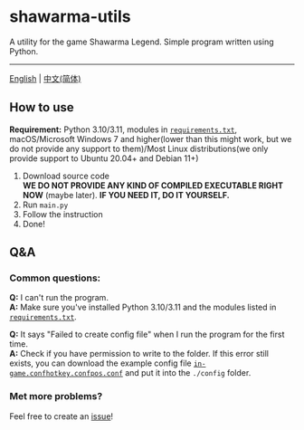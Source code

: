 # shawarma-utils
A utility for the game Shawarma Legend. Simple program written using Python.

---
[English](#) | [中文(简体)](https://github.com/XxdMkbMark/shawarma-utils/blob/main/README_ZH.md)

## How to use

**Requirement:** Python 3.10/3.11, modules in [`requirements.txt`](https://raw.githubusercontent.com/XxdMkbMark/shawarma-utils/main/requirements.txt), macOS/Microsoft Windows 7 and higher(lower than this might work, but we do not provide any support to them)/Most Linux distributions(we only provide support to Ubuntu 20.04+ and Debian 11+)

1. Download source code  
   **WE DO NOT PROVIDE ANY KIND OF COMPILED EXECUTABLE RIGHT NOW** (maybe later). **IF YOU NEED IT, DO IT YOURSELF.**
2. Run `main.py`
3. Follow the instruction
4. Done!

## Q&A

### Common questions:

**Q:** I can't run the program.  
**A:** Make sure you've installed Python 3.10/3.11 and the modules listed in [`requirements.txt`](https://raw.githubusercontent.com/XxdMkbMark/shawarma-utils/main/requirements.txt).

**Q:** It says "Failed to create config file" when I run the program for the first time.  
**A:** Check if you have permission to write to the folder. If this error still exists, you can download the example config file [`in-game.conf`](https://raw.githubusercontent.com/XxdMkbMark/shawarma-utils/main/config/in-game.conf)[`hotkey.conf`](https://raw.githubusercontent.com/XxdMkbMark/shawarma-utils/main/config/hotkey.conf)[`pos.conf`](https://raw.githubusercontent.com/XxdMkbMark/shawarma-utils/main/config/pos.conf) and put it into the `./config` folder.

### Met more problems?

Feel free to create an [issue](https://github.com/XxdMkbMark/shawarma-utils/issues)!

